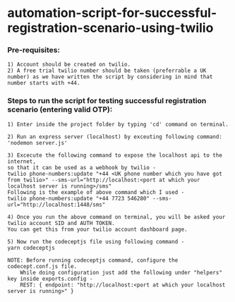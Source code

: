 # automation-script-for-successful-registration-scenario-using-twilio

### Pre-requisites: 
    1) Account should be created on twilio.
    2) A free trial twilio number should be taken (preferrable a UK number) as we have written the script by considering in mind that number starts with +44.

### Steps to run the script for testing successful registration scenario (entering valid OTP):
    1) Enter inside the project folder by typing 'cd' command on terminal.
    
    2) Run an express server (localhost) by exceuting following command: 'nodemon server.js'
    
    3) Excecute the following command to expose the localhost api to the internet, 
    so that it can be used as a webhook by twilio -
    twilio phone-numbers:update "+44 <UK phone number which you have got from twilio>" --sms-url="http://localhost:<port at which your localhost server is running>/sms"
    Following is the example of above command which I used -
    twilio phone-numbers:update "+44 7723 546280" --sms-url="http://localhost:1448/sms"
    
    4) Once you run the above command on terminal, you will be asked your twilio account SID and AUTH TOKEN.
    You can get this from your twilio account dashboard page.
    
    5) Now run the codeceptjs file using following command -
    yarn codeceptjs

    NOTE: Before running codeceptjs command, configure the codecept.conf.js file.
        While doing configuration just add the following under "helpers" key inside exports.config -
        REST: { endpoint: "http://localhost:<port at which your localhost server is running>" }
